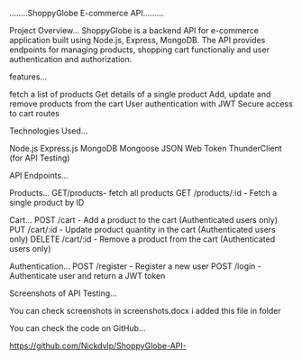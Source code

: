 ........ShoppyGlobe E-commerce API.........

Project Overview...
ShoppyGlobe is a backend API for e-commerce application built using Node.js, Express, MongoDB. The API provides endpoints for managing products, shopping cart functionaliy and user authentication and authorization.

features...

fetch a list of products
Get details of a single product
Add, update and remove products from the cart
User authentication with JWT
Secure access to cart routes

Technologies Used...

Node.js
Express.js
MongoDB
Mongoose
JSON Web Token
ThunderClient (for API Testing)

API Endpoints...

Products...
GET/products- fetch all products
GET /products/:id - Fetch a single product by ID

Cart...
POST /cart - Add a product to the cart (Authenticated users only)
PUT /cart/:id - Update product quantity in the cart (Authenticated users only)
DELETE /cart/:id - Remove a product from the cart (Authenticated users only)

Authentication...
POST /register - Register a new user
POST /login - Authenticate user and return a JWT token

Screenshots of API Testing...

You can check screenshots in screenshots.docx
i added this file in folder

You can check the code on GitHub...

https://github.com/Nickdvlp/ShoppyGlobe-API-
